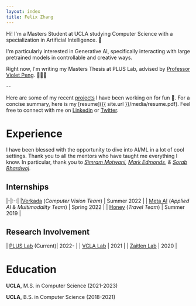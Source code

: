 ```yaml
---
layout: index
title: Felix Zhang
---
```


Hi! I'm a Masters Student at UCLA studying Computer Science with a specialization in Artificial Intelligence. 👋

I'm particularly interested in Generative AI, specifically interacting with large pretrained models in controllable and creative ways.

Right now, I'm writing my Masters Thesis at PLUS Lab, advised by [Professor Violet Peng](https://vnpeng.net/). 🙇🏻‍♂️

-- 

Here are some of my recent <span style="color:pink">[projects](_posts/2022-12-21-welcome-to-jekyll.markdown)</span> I have been working on for fun 🤩. For a concise summary, here is my [resume]({{ site.url }}/media/resume.pdf). Feel free to connect with me on [Linkedin](https://linkedin.com/in/~fe) or [Twitter](https://twitter.com/fel9z).

# Experience

I have been blessed with the opportunity to dive into AI/ML in a lot of cool settings. Thank you to all the mentors who have taught me everything I know. In particular, thank you to _[Simram Motwani](https://www.linkedin.com/in/simran-motwani), [Mark Edmonds](https://www.linkedin.com/in/mjedmonds/), & [Sorab Bhardwaj](https://www.linkedin.com/in/sorabb)_.
## Internships

|-|:-:|
|[Verkada]() (_Computer Vision Team_) | Summer 2022    |
| [Meta AI]() (_Applied AI & Multimodality Team_)   | Spring 2022        |
| [Honey]() (_Travel Team_)     | Summer 2019        |

## Research Involvement

| [PLUS Lab]() (Current)| 2022-     |
| [VCLA Lab]()   | 2021       |
| [Zaitlen Lab]()  | 2020        |


# Education

**UCLA**, M.S. in Computer Science (2021-2023)

**UCLA**, B.S. in Computer Science (2018-2021)

